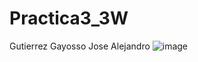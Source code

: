 # Practica3_3W
Gutierrez Gayosso Jose Alejandro
![image](https://github.com/user-attachments/assets/3e455b9a-fa35-4a07-b7de-07df29ff83d1)
